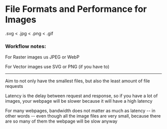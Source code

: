 # File Formats and Performance for Images

.svg < .jpg < .png < .gif

### Workflow notes:

For Raster images us JPEG or WebP

For Vector images use SVG or PNG (if you have to)

***

Aim to not only have the smallest files, but also the least amount of file requests

Latency is the delay between request and response, so if you have a lot of images, your webpage will be slower because it will have a high latency

For many webpages, bandwidth does not matter as much as latency -- in other words -- even though all the image files are very small, because there are so many of them the webpage will be slow anyway
